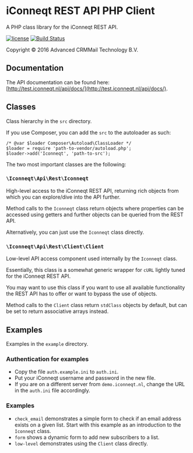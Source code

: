 iConneqt REST API PHP Client
============================
A PHP class library for the iConneqt REST API.

[![license](https://img.shields.io/github/license/mashape/apistatus.svg?maxAge=2592000)]()
[![Build Status](https://travis-ci.org/iConneqt/PHP-REST-API-client.svg?branch=master)](https://travis-ci.org/iConneqt/PHP-REST-API-client)

Copyright &copy; 2016 Advanced CRMMail Technology B.V.

Documentation
-------------
The API documentation can be found here:
[http://test.iconneqt.nl/api/docs/](http://test.iconneqt.nl/api/docs/).

Classes
-------
Class hierarchy in the `src` directory.

If you use Composer, you can add the `src` to the autoloader as such:

	/* @var $loader Composer\Autoload\ClassLoader */
	$loader = require 'path-to-vendor/autoload.php';
	$loader->add('Iconneqt', 'path-to-src');

The two most important classes are the following:

### `\Iconneqt\Api\Rest\Iconneqt`
High-level access to the iConneqt REST API, returning rich objects from which
you can explore/dive into the API further.

Method calls to the `Iconneqt` class return objects where properties can be
accessed using getters and further objects can be queried from the REST API.

Alternatively, you can just use the `Iconneqt` class directly.

### `\Iconneqt\Api\Rest\Client\Client`
Low-level API access component used internally by the `Iconneqt` class.

Essentially, this class is a somewhat generic wrapper for `cURL` lightly tuned
for the iConneqt REST API.

You may want to use this class if you want to use all available functionality
the REST API has to offer or want to bypass the use of objects.

Method calls to the `Client` class return `stdClass` objects by default, but
can be set to return associative arrays instead.

Examples
--------
Examples in the `example` directory.

### Authentication for examples
*	Copy the file `auth.example.ini` to `auth.ini`.
*	Put your iConneqt username and password in the new file.
*	If you are on a different server from `demo.iconneqt.nl`, change the URL in
	the `auth.ini` file accordingly.

### Examples
*	`check_email` demonstrates a simple form to check if an email address
	exists on a given list. Start with this example as an introduction to the
	`Iconneqt` class.
*	`form` shows a dynamic form to add new subscribers to a list.
*	`low-level` demonstrates using the `Client` class directly.